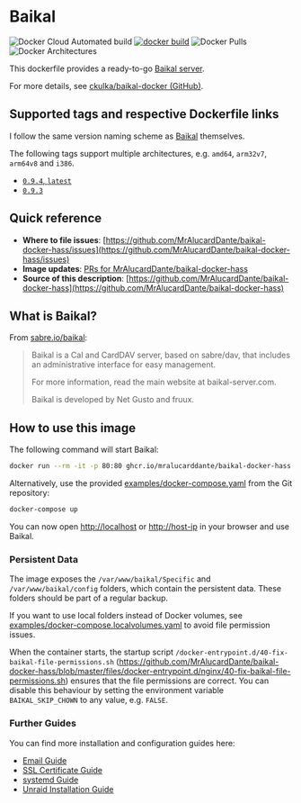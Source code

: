 # Baikal

![Docker Cloud Automated build](https://img.shields.io/docker/cloud/automated/MrAlucardDante/baikal) [![docker build](https://github.com/MrAlucardDante/baikal-docker-hass/actions/workflows/docker-build.yml/badge.svg)](https://github.com/MrAlucardDante/baikal-docker-hass/actions/workflows/docker-build.yml) ![Docker Pulls](https://img.shields.io/docker/pulls/MrAlucardDante/baikal) ![Docker Architectures](https://img.shields.io/badge/arch-amd64%20%7C%20arm32v7%20%7C%20arm64v8%20%7C%20i386-informational)

This dockerfile provides a ready-to-go [Baikal server](http://sabre.io/baikal/).

For more details, see [ckulka/baikal-docker (GitHub)](https://github.com/ckulka/baikal-docker).

## Supported tags and respective Dockerfile links

I follow the same version naming scheme as [Baikal](http://sabre.io/baikal/) themselves.

The following tags support multiple architectures, e.g. `amd64`, `arm32v7`, `arm64v8` and `i386`.

- [`0.9.4`, `latest`](https://github.com/MrAlucardDante/baikal-docker-hass/blob/0.9.4/Dockerfile)
- [`0.9.3`](https://github.com/MrAlucardDante/baikal-docker-hass/blob/0.9.3/Dockerfile)

## Quick reference

- **Where to file issues**:
  [https://github.com/MrAlucardDante/baikal-docker-hass/issues](https://github.com/MrAlucardDante/baikal-docker-hass/issues)
- **Image updates**:
  [PRs for MrAlucardDante/baikal-docker-hass](https://github.com/MrAlucardDante/baikal-docker-hass/pulls)
- **Source of this description**:
  [https://github.com/MrAlucardDante/baikal-docker-hass](https://github.com/MrAlucardDante/baikal-docker-hass)

## What is Baikal?

From [sabre.io/baikal](http://sabre.io/baikal/):

> Baikal is a Cal and CardDAV server, based on sabre/dav, that includes an administrative interface for easy management.
>
> For more information, read the main website at baikal-server.com.
>
> Baikal is developed by Net Gusto and fruux.

## How to use this image

The following command will start Baikal:

```bash
docker run --rm -it -p 80:80 ghcr.io/mralucarddante/baikal-docker-hass:latest
```

Alternatively, use the provided [examples/docker-compose.yaml](https://github.com/MrAlucardDante/baikal-docker-hass/blob/master/examples/docker-compose.yaml) from the Git repository:

```bash
docker-compose up
```

You can now open [http://localhost](http://localhost) or [http://host-ip](http://host-ip) in your browser and use Baikal.

### Persistent Data

The image exposes the `/var/www/baikal/Specific` and `/var/www/baikal/config` folders, which contain the persistent data. These folders should be part of a regular backup.

If you want to use local folders instead of Docker volumes, see [examples/docker-compose.localvolumes.yaml](https://github.com/MrAlucardDante/baikal-docker-hass/blob/master/examples/docker-compose.localvolumes.yaml) to avoid file permission issues.

When the container starts, the startup script `/docker-entrypoint.d/40-fix-baikal-file-permissions.sh` (https://github.com/MrAlucardDante/baikal-docker-hass/blob/master/files/docker-entrypoint.d/nginx/40-fix-baikal-file-permissions.sh) ensures that the file permissions are correct. You can disable this behaviour by setting the environment variable `BAIKAL_SKIP_CHOWN` to any value, e.g. `FALSE`.

### Further Guides

You can find more installation and configuration guides here:

- [Email Guide](https://github.com/MrAlucardDante/baikal-docker-hass/blob/master/docs/email-guide.md)
- [SSL Certificate Guide](https://github.com/MrAlucardDante/baikal-docker-hass/blob/master/docs/ssl-certificates-guide.md)
- [systemd Guide](https://github.com/MrAlucardDante/baikal-docker-hass/blob/master/docs/systemd-guide.md)
- [Unraid Installation Guide](https://github.com/MrAlucardDante/baikal-docker-hass/blob/master/docs/unraid-installation-guide.md)
